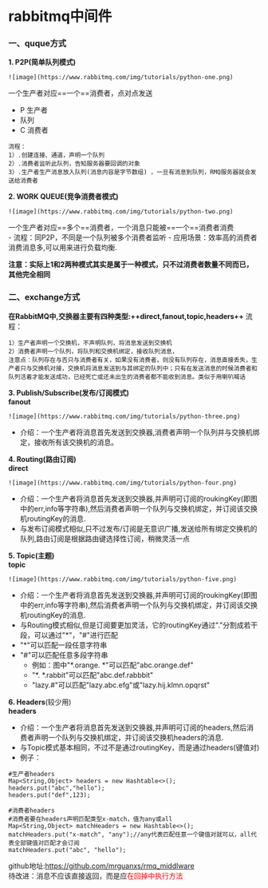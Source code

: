 # rabbitmq中间件

### 一、quque方式
**1. P2P(简单队列模式)**  

    ![image](https://www.rabbitmq.com/img/tutorials/python-one.png)
    
一个生产者对应==一个==消费者，点对点发送
   - P 生产者
   - 队列
   - C 消费者  

    流程：  
    1）.创建连接、通道，声明一个队列     
    2）.消费者监听此队列，告知服务器要回调的对象    
    3）.生产者生产消息放入队列(消息内容是字节数组) ，一旦有消息到队列，RMQ服务器就会发送给消费者
    
**2. WORK QUEUE(竞争消费者模式)**   

    ![image](https://www.rabbitmq.com/img/tutorials/python-two.png)

一个生产者对应==多个==消费者，一个消息只能被==一个==消费者消费      
    - 流程：同P2P，不同是一个队列被多个消费者监听
    - 应用场景：效率高的消费者消费消息多,可以用来进行负载均衡.

**注意：实际上1和2两种模式其实是属于一种模式，只不过消费者数量不同而已，其他完全相同**    

### 二、exchange方式
**在RabbitMQ中,交换器主要有四种类型:++direct,fanout,topic,headers++**
流程：

```
1）生产者声明一个交换机，不声明队列，将消息发送到交换机
2）消费者声明一个队列，将队列和交换机绑定，接收队列消息，
注意点：队列存在与否只与消费者有关，如果没有消费者，则没有队列存在，消息直接丢失，生产者只与交换机对接，交换机将消息发送到与其绑定的队列中；只有在发送消息的时候消费者和队列活着才能发送成功，已经死亡或还未出生的消费者都不能收到消息。类似于用喇叭喊话
```

**3. Publish/Subscribe(发布/订阅模式)**       
**fanout**

    ![image](https://www.rabbitmq.com/img/tutorials/python-three.png)

- 介绍：一个生产者将消息首先发送到交换器,消费者声明一个队列并与交换机绑定，接收所有该交换机的消息。 

**4. Routing(路由订阅)**        
**direct**

    ![image](https://www.rabbitmq.com/img/tutorials/python-four.png)
    
- 介绍：一个生产者将消息首先发送到交换器,并声明可订阅的roukingKey(即图中的err,info等字符串),然后消费者声明一个队列与交换机绑定，并订阅该交换机routingKey的消息.
- 与发布订阅模式相似,只不过发布/订阅是无意识广播,发送给所有绑定交换机的队列,路由订阅是根据路由键选择性订阅，稍微灵活一点

**5. Topic(主题)**        
**topic**

    ![image](https://www.rabbitmq.com/img/tutorials/python-five.png)
    
- 介绍：一个生产者将消息首先发送到交换器,并声明可订阅的roukingKey(即图中的err,info等字符串),然后消费者声明一个队列与交换机绑定，并订阅该交换机routingKey的消息.
- 与Routing模式相似,但是订阅要更加灵活，它的routingKey通过"."分割成若干段，可以通过"*"，"#"进行匹配
- "*"可以匹配一段任意字符串
- "#"可以匹配任意多段字符串
    - 例如：图中"*.orange. *"可以匹配"abc.orange.def"
    - "*. *.rabbit"可以匹配"abc.def.rabbbit"
    - "lazy.#"可以匹配"lazy.abc.efg"或"lazy.hij.klmn.opqrst"

**6. Headers**(较少用)  
**headers**

- 介绍：一个生产者将消息首先发送到交换器,并声明可订阅的headers,然后消费者声明一个队列与交换机绑定，并订阅该交换机headers的消息.
- 与Topic模式基本相同，不过不是通过routingKey，而是通过headers(键值对)
- 例子：
```
#生产者headers
Map<String,Object> headers = new Hashtable<>();
headers.put("abc","hello");
headers.put("def",123);

#消费者headers
#消费者要在headers声明匹配类型x-match，值为any或all
Map<String,Object> matchHeaders = new Hashtable<>();
matchHeaders.put("x-match", "any");//any代表匹配任意一个键值对就可以，all代表全部键值对匹配才会订阅
matchHeaders.put("abc", "hello");
```

github地址:https://github.com/mrguanxs/rmq_middlware    
待改进：消息不应该直接返回，而是应<font color='red'>在回掉中执行方法</font>
